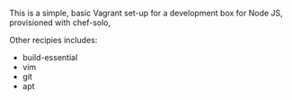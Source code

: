 This is a simple, basic Vagrant set-up for a development box for Node JS, provisioned with chef-solo,

Other recipies includes:
* build-essential
* vim
* git
* apt